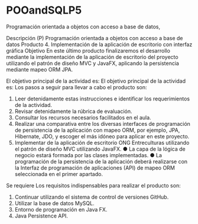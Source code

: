# POOandSQLP5
Programación orientada a objetos con acceso a base de datos, 

Descripción
(P) Programación orientada a
objetos con acceso a base de datos
Producto 4. Implementación de la aplicación de escritorio con interfaz gráfica
Objetivo
En este último producto finalizaremos el desarrollo mediante la implementación de la
aplicación de escritorio del proyecto utilizando el patrón de diseño MVC y JavaFX,
aplicando la persistencia mediante mapeo ORM JPA.

El objetivo principal de la actividad es:
El objetivo principal de la actividad es:
Los pasos a seguir para llevar a cabo el producto son:
1. Leer detenidamente estas instrucciones e identificar los requerimientos de la
actividad.
2. Revisar detenidamente la rúbrica de evaluación.
3. Consultar los recursos necesarios facilitados en el aula.
4. Realizar una comparativa entre los diversas interfaces de programación de
persistencia de la aplicación con mapeo ORM, por ejemplo, JPA, Hibernate,
JDO, y escoger el más idóneo para aplicar en este proyecto.
5. Implementar de la aplicación de escritorio ONG Entreculturas utilizando el
patrón de diseño MVC utilizando JavaFX.
● La capa de la lógica de negocio estará formada por las clases
implementadas.
● La programación de la persistencia de la aplicación deberá realizarse
con la Interfaz de programación de aplicaciones (API) de mapeo ORM
seleccionada en el primer apartado.

Se requiere
Los requisitos indispensables para realizar el producto son:
1. Continuar utilizando el sistema de control de versiones GitHub.
2. Utilizar la base de datos MySQL.
3. Entorno de programación en Java FX.
4. Java Persistence API.

